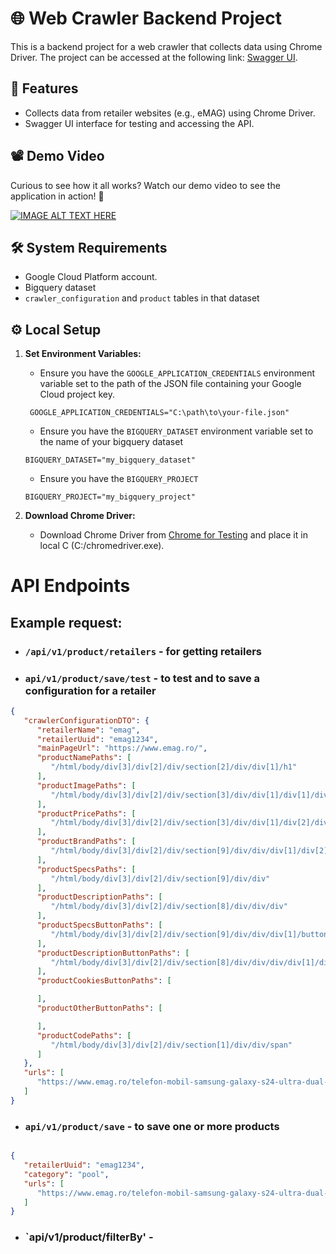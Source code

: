 # 🌐 Web Crawler Backend Project

This is a backend project for a web crawler that collects data using Chrome Driver. The project can be accessed at the following link: [Swagger UI](https://web-crawler-s7qlbu7unq-ez.a.run.app/swagger-ui/index.html#).

## 🚀 Features

- Collects data from retailer websites (e.g., eMAG) using Chrome Driver.
- Swagger UI interface for testing and accessing the API.

## 📽️ Demo Video

Curious to see how it all works? Watch our demo video to see the application in action! 🍿

[![IMAGE ALT TEXT HERE](https://camo.githubusercontent.com/414ef4e0ce20d5c28416c3d6419611ca27ebc3e4fd85895054fa129c1f2637c8/68747470733a2f2f692e626c6f67732e65732f3962313961642f796f75747562652f3435305f313030302e77656270)](https://www.youtube.com/watch?v=pLioIlQ2klsa)

## 🛠️ System Requirements

- Google Cloud Platform account.
- Bigquery dataset
- ```crawler_configuration``` and ```product``` tables in that dataset

## ⚙️ Local Setup

1. **Set Environment Variables:**
   - Ensure you have the `GOOGLE_APPLICATION_CREDENTIALS` environment variable set to the path of the JSON file containing your Google Cloud project key.

   ```
    GOOGLE_APPLICATION_CREDENTIALS="C:\path\to\your-file.json" 
   ```
   - Ensure you have the `BIGQUERY_DATASET`  environment variable set to the name of your bigquery dataset
    ```
    BIGQUERY_DATASET="my_bigquery_dataset" 
   ```
   - Ensure you have the `BIGQUERY_PROJECT`
    ```
    BIGQUERY_PROJECT="my_bigquery_project" 
   ```
   
2. **Download Chrome Driver:**

   - Download Chrome Driver from [Chrome for Testing](https://googlechromelabs.github.io/chrome-for-testing/) and place it in local C (C:/chromedriver.exe).






# API Endpoints
## Example request:

- ### `/api/v1/product/retailers` - for getting retailers


- ### `api/v1/product/save/test` - to test and to save a configuration for a retailer

```json
{
   "crawlerConfigurationDTO": {
      "retailerName": "emag",
      "retailerUuid": "emag1234",
      "mainPageUrl": "https://www.emag.ro/",
      "productNamePaths": [
         "/html/body/div[3]/div[2]/div/section[2]/div/div[1]/h1"
      ],
      "productImagePaths": [
         "/html/body/div[3]/div[2]/div/section[3]/div/div[1]/div[1]/div[1]/div[2]/div[2]/div/div[1]/div/div[1]/a/img"
      ],
      "productPricePaths": [
         "/html/body/div[3]/div[2]/div/section[3]/div/div[1]/div[2]/div/div[2]/div[2]/form/div/div[1]/div[1]/div/div/div/p[2]"
      ],
      "productBrandPaths": [
         "/html/body/div[3]/div[2]/div/section[9]/div/div/div[1]/div[2]/p[1]/a"
      ],
      "productSpecsPaths": [
         "/html/body/div[3]/div[2]/div/section[9]/div/div"
      ],
      "productDescriptionPaths": [
         "/html/body/div[3]/div[2]/div/section[8]/div/div/div"
      ],
      "productSpecsButtonPaths": [
         "/html/body/div[3]/div[2]/div/section[9]/div/div/div[1]/button"
      ],
      "productDescriptionButtonPaths": [
         "/html/body/div[3]/div[2]/div/section[8]/div/div/div/div[1]/div[3]/a"
      ],
      "productCookiesButtonPaths": [

      ],
      "productOtherButtonPaths": [

      ],
      "productCodePaths": [
         "/html/body/div[3]/div[2]/div/section[1]/div/div/span"
      ]
   },
   "urls": [
      "https://www.emag.ro/telefon-mobil-samsung-galaxy-s24-ultra-dual-sim-12gb-ram-512gb-5g-titanium-gray-sm-s928bztheue/pd/DS6L7KYBM/"
   ]
}

```

- ### `api/v1/product/save` - to save one or more products

```json

{
   "retailerUuid": "emag1234",
   "category": "pool",
   "urls": [
      "https://www.emag.ro/telefon-mobil-samsung-galaxy-s24-ultra-dual-sim-12gb-ram-512gb-5g-titanium-gray-sm-s928bztheue/pd/DS6L7KYBM/"
   ]
}

```

- ### `api/v1/product/filterBy' - 








